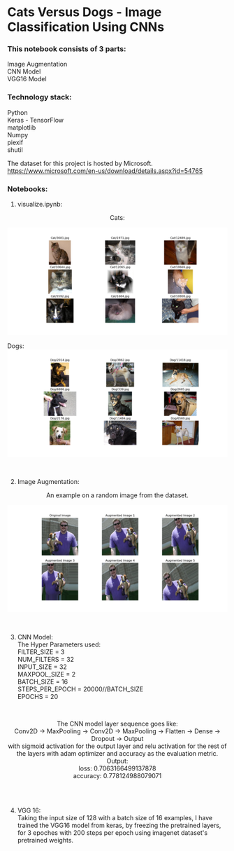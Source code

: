 # Cats Versus Dogs - Image Classification Using CNNs

### This notebook consists of 3 parts:<br>
Image Augmentation<br>
CNN Model<br>
VGG16 Model<br>

### Technology stack:<br>
Python<br>
Keras - TensorFlow<br>
matplotlib<br>
Numpy<br>
piexif<br>
shutil<br>

The dataset for this project is hosted by Microsoft.<br>
https://www.microsoft.com/en-us/download/details.aspx?id=54765
<br>

### Notebooks:

1. visualize.ipynb:<br>

<p align = 'center'>Cats:<br>
  
  ![Cats](/images/Cat.png)

  Dogs:
  ![Dogs](/images/Dog.png)
</p><br>


2. Image Augmentation:<br>
<p align = 'center'>
  An example on a random image from the dataset.<br>

  ![Augmented_Image](/images/Image_aug.png)
</p>
<br>


3. CNN Model:<br>
The Hyper Parameters used:<br>
FILTER_SIZE = 3<br>
NUM_FILTERS = 32<br>
INPUT_SIZE  = 32<br>
MAXPOOL_SIZE = 2<br>
BATCH_SIZE = 16<br>
STEPS_PER_EPOCH = 20000//BATCH_SIZE<br>
EPOCHS = 20<br>
<br>
<p align = 'center'>The CNN model layer sequence goes like:<br>
Conv2D -> MaxPooling -> Conv2D -> MaxPooling -> Flatten -> Dense -> Dropout -> Output<br>
with sigmoid activation for the output layer and relu activation for the rest of the layers with adam optimizer and accuracy as the evaluation metric.<br>
  Output:<br>
  loss: 0.7063166499137878<br>
  accuracy: 0.778124988079071
</p>
<br>
<br>

4. VGG 16:<br>
Taking the input size of 128 with a batch size of 16 examples, I have trained the VGG16 model from keras, by freezing the pretrained layers, for 3 epoches with 200 steps per epoch using imagenet dataset's pretrained weights. 
